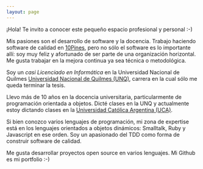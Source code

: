 ```yaml
---
layout: page
---
```


¡Hola! Te invito a conocer este pequeño espacio profesional y personal :-)

Mis pasiones son el desarrollo de software y la docencia. Trabajo haciendo software de calidad en
[10Pines](http://10pines.com), pero no sólo el software es lo importante allí: soy muy feliz y afortunado de ser parte
de una organización horizontal. Me gusta trabajar en la mejora continua ya sea técnica o metodológica.

Soy un _casi Licenciado en Informática_ en la Universidad Nacional de Quilmes [Universidad Nacional de Quilmes (UNQ)](http://unq.edu.ar),
carrera en la cual sólo me queda terminar la tesis.

Llevo más de 10 años en la docencia universitaria, particularmente de programación orientada a objetos. Dicté clases
en la UNQ y actualmente estoy dictando clases en la [Universidad Católica Argentina (UCA)](http://uca.edu.ar/).

Si bien conozco varios lenguajes de programación, mi zona de expertise está en los lenguajes orientados a objetos
dinámicos: Smalltalk, Ruby y Javascript en ese orden. Soy un apasionado del TDD como forma de construir software de calidad.

Me gusta desarrollar proyectos open source en varios lenguajes. Mi Github es mi portfolio :-)
